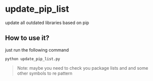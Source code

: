 # update_pip_list
update all outdated libraries based on pip

## How to use it?
just run the following command
```
python update_pip_list.py
```

> Note: maybe you need to check you package lists and and some other symbols to re pattern
